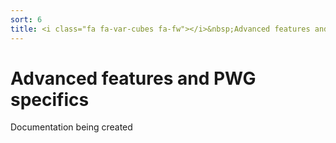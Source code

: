 ```yaml
---
sort: 6
title: <i class="fa fa-var-cubes fa-fw"></i>&nbsp;Advanced features and PWG specifics
---
```


# Advanced features and PWG specifics

Documentation being created

